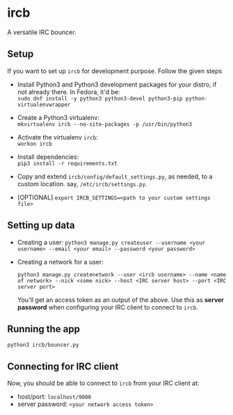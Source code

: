 
# ircb

A versatile IRC bouncer.


## Setup

If you want to set up `ircb` for development purpose. Follow the given steps

- Install Python3 and Python3 development packages for your distro, if not already there. In Fedora, it'd be:  
``sudo dnf install -y python3 python3-devel python3-pip python-virtualenvwrapper``

- Create a Python3 virtualenv:  
``mkvirtualenv ircb --no-site-packages -p /usr/bin/python3``

- Activate the virtualenv `ircb`:  
``workon ircb``

- Install dependencies:  
``pip3 install -r requirements.txt``

- Copy and extend ``ircb/config/default_settings.py``, as needed, to a custom location. say, ``/etc/ircb/settings.py``.
- [OPTIONAL] ``export IRCB_SETTINGS=<path to your custom settings file>``

## Setting up data
- Creating a user: ``python3 manage.py createuser --username <your username> --email <your email> --password <your password>``
- Creating a network for a user:

  ```
  python3 manage.py createnetwork --user <ircb username> --name <name of network> --nick <some nick> --host <IRC server host> --port <IRC server port>
  ```
  You'll get an access token as an output of the above. Use this as
  **server password** when configuring your IRC client to connect to ``ircb``.

## Running the app

```
python3 ircb/bouncer.py
```

## Connecting for IRC client

Now, you should be able to connect to ``ircb`` from your IRC client at:
- host/port: ``localhost/9000``
- server password: ``<your network access token>``
